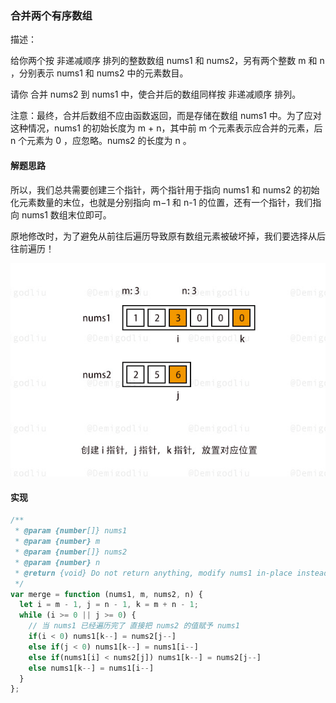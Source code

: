 ### 合并两个有序数组

描述：

给你两个按 非递减顺序 排列的整数数组 nums1 和 nums2，另有两个整数 m 和 n ，分别表示 nums1 和 nums2 中的元素数目。

请你 合并 nums2 到 nums1 中，使合并后的数组同样按 非递减顺序 排列。

注意：最终，合并后数组不应由函数返回，而是存储在数组 nums1 中。为了应对这种情况，nums1 的初始长度为 m + n，其中前 m 个元素表示应合并的元素，后 n 个元素为 0 ，应忽略。nums2 的长度为 n 。

#### 解题思路

所以，我们总共需要创建三个指针，两个指针用于指向 nums1 和 nums2 的初始化元素数量的末位，也就是分别指向 m−1 和 n-1 的位置，还有一个指针，我们指向 nums1 数组末位即可。

原地修改时，为了避免从前往后遍历导致原有数组元素被破坏掉，我们要选择从后往前遍历！

![图 1](../../images/ae8bdcdacc09c07ed82d6034e81c1b2136a8d73967d601a72b03e95c84f9da45.gif)  


#### 实现

```js
/**
 * @param {number[]} nums1
 * @param {number} m
 * @param {number[]} nums2
 * @param {number} n
 * @return {void} Do not return anything, modify nums1 in-place instead.
 */
var merge = function (nums1, m, nums2, n) {
  let i = m - 1, j = n - 1, k = m + n - 1;
  while (i >= 0 || j >= 0) {
    // 当 nums1 已经遍历完了 直接把 nums2 的值赋予 nums1
    if(i < 0) nums1[k--] = nums2[j--]
    else if(j < 0) nums1[k--] = nums1[i--]
    else if(nums1[i] < nums2[j]) nums1[k--] = nums2[j--]
    else nums1[k--] = nums1[i--]
  }
};
```